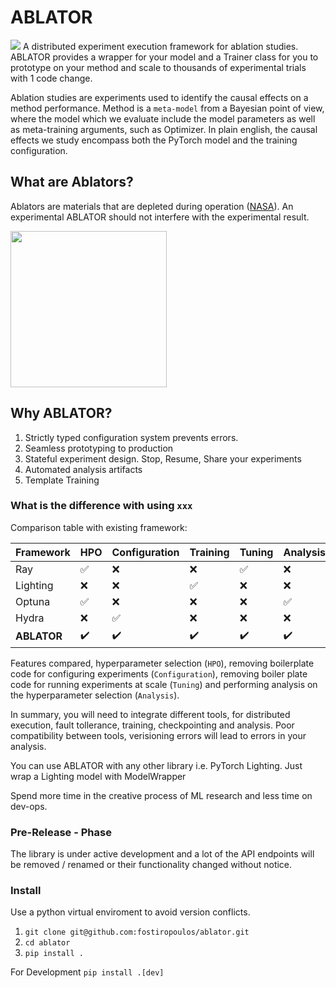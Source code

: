 # ABLATOR

<img src="assets/ablator_architecture.png">
A distributed experiment execution framework for ablation studies. ABLATOR provides a wrapper for your model and a Trainer class for you to prototype on your method and scale to thousands of experimental trials with 1 code change.

Ablation studies are experiments used to identify the causal effects on a method performance. Method is a `meta-model` from a Bayesian point of view, where the model which we evaluate include the model parameters as well as meta-training arguments, such as Optimizer. In plain english, the causal effects we study encompass both the PyTorch model and the training configuration.

## What are Ablators?
Ablators are materials that are depleted during operation ([NASA](https://www.nasa.gov/centers/ames/thermal-protection-materials/tps-materials-development/low-density-ablators.html)). An experimental ABLATOR should not interfere with the experimental result.

<img src="assets/ablator.png" width="250" height="250">

## Why ABLATOR?
 1. Strictly typed configuration system prevents errors.
 2. Seamless prototyping to production
 3. Stateful experiment design. Stop, Resume, Share your experiments
 4. Automated analysis artifacts
 5. Template Training

### What is the difference with using `xxx`

Comparison table with existing framework:

| Framework      | HPO            | Configuration  | Training       | Tuning         | Analysis       |
|----------------|----------------|----------------|----------------|----------------|----------------|
| Ray            | :white_check_mark:     | :x:         | :x:         | :white_check_mark:     | :x:         |
| Lighting       | :x:         | :x:         | :white_check_mark:     | :x:         | :x:         |
| Optuna         | :white_check_mark:     | :x:         | :x:         | :x:         | :white_check_mark:     |
| Hydra          | :x:         | :white_check_mark:     | :x:         | :x:         | :x:         |
| **ABLATOR** | :heavy_check_mark: | :heavy_check_mark: | :heavy_check_mark: | :heavy_check_mark: | :heavy_check_mark: |

Features compared, hyperparameter selection (`HPO`), removing boilerplate code for configuring experiments (`Configuration`), removing boiler plate code for running experiments at scale (`Tuning`) and performing analysis on the hyperparameter selection (`Analysis`).

In summary, you will need to integrate different tools, for distributed execution, fault tollerance, training, checkpointing and analysis. Poor compatibility between tools, verisioning errors will lead to errors in your analysis.


You can use ABLATOR with any other library i.e. PyTorch Lighting. Just wrap a Lighting model with ModelWrapper


Spend more time in the creative process of ML research and less time on dev-ops.

### Pre-Release - Phase

The library is under active development and a lot of the API endpoints will be removed / renamed or their functionality changed without notice.

### Install

Use a python virtual enviroment to avoid version conflicts.

1. `git clone git@github.com:fostiropoulos/ablator.git`
2. `cd ablator`
3. `pip install .`

For Development
`pip install .[dev]`
